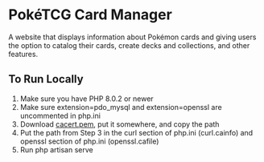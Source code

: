 # PokéTCG Card Manager
A website that displays information about Pokémon cards and giving users the option to catalog their cards, create decks and collections, and other features.

## To Run Locally
1. Make sure you have PHP 8.0.2 or newer
2. Make sure extension=pdo_mysql and extension=openssl are uncommented in php.ini
3. Download [cacert.pem](https://curl.se/ca/cacert.pem), put it somewhere, and copy the path
4. Put the path from Step 3 in the curl section of php.ini (curl.cainfo) and openssl section of php.ini (openssl.cafile)
5. Run php artisan serve